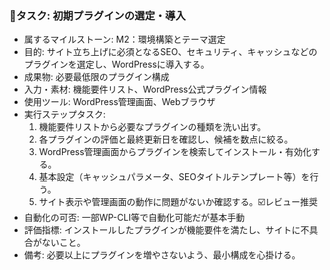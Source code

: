 ### 🔹タスク: 初期プラグインの選定・導入
- 属するマイルストーン: M2：環境構築とテーマ選定
- 目的: サイト立ち上げに必須となるSEO、セキュリティ、キャッシュなどのプラグインを選定し、WordPressに導入する。
- 成果物: 必要最低限のプラグイン構成
- 入力・素材: 機能要件リスト、WordPress公式プラグイン情報
- 使用ツール: WordPress管理画面、Webブラウザ
- 実行ステップタスク:
  1. 機能要件リストから必要なプラグインの種類を洗い出す。
  2. 各プラグインの評価と最終更新日を確認し、候補を数点に絞る。
  3. WordPress管理画面からプラグインを検索してインストール・有効化する。
  4. 基本設定（キャッシュパラメータ、SEOタイトルテンプレート等）を行う。
  5. サイト表示や管理画面の動作に問題がないか確認する。☑️レビュー推奨
- 自動化の可否: 一部WP-CLI等で自動化可能だが基本手動
- 評価指標: インストールしたプラグインが機能要件を満たし、サイトに不具合がないこと。
- 備考: 必要以上にプラグインを増やさないよう、最小構成を心掛ける。
